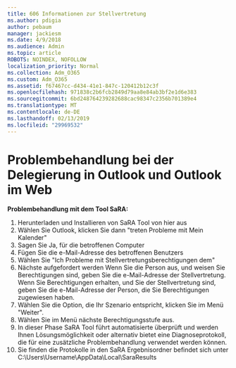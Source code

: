 ```yaml
---
title: 606 Informationen zur Stellvertretung
ms.author: pdigia
author: pebaum
manager: jackiesm
ms.date: 4/9/2018
ms.audience: Admin
ms.topic: article
ROBOTS: NOINDEX, NOFOLLOW
localization_priority: Normal
ms.collection: Adm_O365
ms.custom: Adm_O365
ms.assetid: f67467cc-d434-41e1-847c-120412b12c3f
ms.openlocfilehash: 971838c2b6fcb2849d79aa8e84ab3bf2e1d6e383
ms.sourcegitcommit: 6bd248764239282688cac98347c2356b701389e4
ms.translationtype: MT
ms.contentlocale: de-DE
ms.lasthandoff: 02/13/2019
ms.locfileid: "29969532"
---
```

# <a name="troubleshooting-delegation-in-outlook-and-outlook-on-the-web"></a>Problembehandlung bei der Delegierung in Outlook und Outlook im Web

**Problembehandlung mit dem Tool SaRA:**

1. Herunterladen und Installieren von SaRA Tool von hier aus
1. Wählen Sie Outlook, klicken Sie dann "treten Probleme mit Mein Kalender"
1. Sagen Sie Ja, für die betroffenen Computer
1. Fügen Sie die e-Mail-Adresse des betroffenen Benutzers
1. Wählen Sie "Ich Probleme mit Stellvertretungsberechtigungen dem"
1. Nächste aufgefordert werden Wenn Sie die Person aus, und weisen Sie Berechtigungen sind, geben Sie die e-Mail-Adresse der Stellvertretung. Wenn Sie Berechtigungen erhalten, und Sie der Stellvertretung sind, geben Sie die e-Mail-Adresse der Person, die Sie Berechtigungen zugewiesen haben.
1. Wählen Sie die Option, die Ihr Szenario entspricht, klicken Sie im Menü "Weiter". 
1. Wählen Sie im Menü nächste Berechtigungsstufe aus.
1. In dieser Phase SaRA Tool führt automatisierte überprüft und werden Ihnen Lösungsmöglichkeit oder alternativ bietet eine Diagnoseprotokoll, die für eine zusätzliche Problembehandlung verwendet werden können.
1. Sie finden die Protokolle in den SaRA Ergebnisordner befindet sich unter C:\Users\Username\AppData\Local\SaraResults